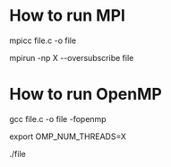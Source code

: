 # How to run MPI

mpicc file.c -o file

mpirun -np X --oversubscribe file


# How to run OpenMP

gcc file.c -o file -fopenmp

export OMP_NUM_THREADS=X

./file
